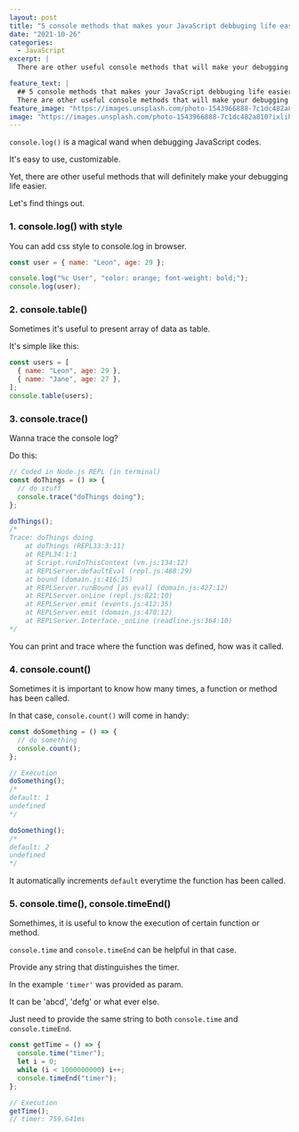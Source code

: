 ```yaml
---
layout: post
title: "5 console methods that makes your JavaScript debbuging life easier"
date: "2021-10-26"
categories:
  - JavaScript
excerpt: |
  There are other useful console methods that will make your debugging life easier than console.log. Let's learn about console.log with styling, console.table, console.trace, console.count, and console.time

feature_text: |
  ## 5 console methods that makes your JavaScript debbuging life easier
  There are other useful console methods that will make your debugging life easier than console.log. Let's learn about console.log with styling, console.table, console.trace, console.count, and console.time
feature_image: "https://images.unsplash.com/photo-1543966888-7c1dc482a810?ixlib=rb-1.2.1&ixid=MnwxMjA3fDB8MHxwaG90by1wYWdlfHx8fGVufDB8fHx8&auto=format&fit=crop&w=1506&q=80"
image: "https://images.unsplash.com/photo-1543966888-7c1dc482a810?ixlib=rb-1.2.1&ixid=MnwxMjA3fDB8MHxwaG90by1wYWdlfHx8fGVufDB8fHx8&auto=format&fit=crop&w=1506&q=80"
---
```


`console.log()` is a magical wand when debugging JavaScript codes.

It's easy to use, customizable.

Yet, there are other useful methods that will definitely make your debugging life easier.

Let's find things out.

### 1. console.log() with style

You can add css style to console.log in browser.

```javascript
const user = { name: "Leon", age: 29 };

console.log("%c User", "color: orange; font-weight: bold;");
console.log(user);
```

### 2. console.table()

Sometimes it's useful to present array of data as table.

It's simple like this:

```javascript
const users = [
  { name: "Leon", age: 29 },
  { name: "Jane", age: 27 },
];
console.table(users);
```

### 3. console.trace()

Wanna trace the console log?

Do this:

```javascript
// Coded in Node.js REPL (in terminal)
const doThings = () => {
  // do stuff
  console.trace("doThings doing");
};

doThings();
/*
Trace: doThings doing
    at doThings (REPL33:3:11)
    at REPL34:1:1
    at Script.runInThisContext (vm.js:134:12)
    at REPLServer.defaultEval (repl.js:488:29)
    at bound (domain.js:416:15)
    at REPLServer.runBound [as eval] (domain.js:427:12)
    at REPLServer.onLine (repl.js:821:10)
    at REPLServer.emit (events.js:412:35)
    at REPLServer.emit (domain.js:470:12)
    at REPLServer.Interface._onLine (readline.js:364:10)
*/
```

You can print and trace where the function was defined, how was it called.

### 4. console.count()

Sometimes it is important to know how many times, a function or method has been called.

In that case, `console.count()` will come in handy:

```javascript
const doSomething = () => {
  // do something
  console.count();
};

// Execution
doSomething();
/*
default: 1
undefined
*/

doSomething();
/*
default: 2
undefined
*/
```

It automatically increments `default` everytime the function has been called.

### 5. console.time(), console.timeEnd()

Somethimes, it is useful to know the execution of certain function or method.

`console.time` and `console.timeEnd` can be helpful in that case.

Provide any string that distinguishes the timer.

In the example `'timer'` was provided as param.

It can be 'abcd', 'defg' or what ever else.

Just need to provide the same string to both `console.time` and `console.timeEnd`.

```javascript
const getTime = () => {
  console.time("timer");
  let i = 0;
  while (i < 1000000000) i++;
  console.timeEnd("timer");
};

// Execution
getTime();
// timer: 759.641ms
```
